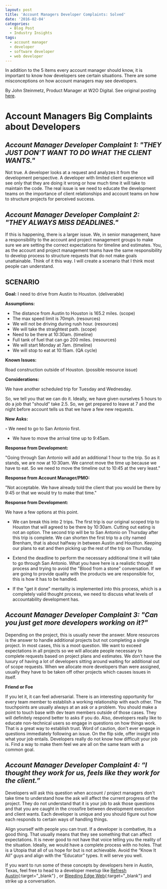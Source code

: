 ```yaml
---
layout: post
title: 'Account Managers Developer Complaints: Solved'
date: '2016-02-04'
categories:
  - Blog Post
  - Industry Insights
tags:
  - account manager
  - developer
  - software developer
  - web developer
---
```


In addition to the 5 items every account manager should know, it is important to know how developers see certain situations. There are some misconceptions on how account managers may see developers.

By John Steinmetz, Product Manager at W2O Digital. See original posting [here](http://johnsteinmetz.net/the-difference-between-a-website-and-a-web-application-it-matters/).

# Account Managers Big Complaints about Developers



## _Account Manager Developer Complaint 1: "THEY JUST DON'T WANT TO DO WHAT THE CLIENT WANTS."_



Not true. A developer looks at a request and analyzes it from the development perspective. A developer with limited client experience will see only that they are doing it wrong or how much time it will take to maintain the code. The real issue is we need to educate the development teams on the importance of client relationships and account teams on how to structure projects for perceived success.

## _Account Manager Developer Complaint 2: "THEY ALWAYS MISS DEADLINES."_



If this is happening, there is a larger issue. We, in senior management, have a responsibility to the account and project management groups to make sure we are setting the correct expectations for timeline and estimates. You, as the account and project management teams have the same responsibility to develop process to structure requests that do not make goals unattainable. Think of it this way. I will create a scenario that I think most people can understand.

## SCENARIO


**Goal:** I need to drive from Austin to Houston. (deliverable)



**Assumptions:**

- The distance from Austin to Houston is 165.2 miles. (scope)
- The max speed limit is 70mph. (resources)
- We will not be driving during rush hour. (resources)
- We will take the straightest path. (scope)
- Need to be there at 10:30am. (timeline)
- Full tank of fuel that can go 200 miles. (resources)
- We will start Monday at 7am. (timeline)
- We will stop to eat at 10:15am. (QA cycle)

**Known Issues:**

Road construction outside of Houston. (possible resource issue)

**Considerations:**

We have another scheduled trip for Tuesday and Wednesday.

So, we tell you that we can do it. Ideally, we have given ourselves 5 hours to do a job that "should" take 2.5. So, we get prepared to leave at 7 and the night before account tells us that we have a few new requests.

**New Asks:**

**-** We need to go to San Antonio first.
- We have to move the arrival time up to 9:45am.


**Response from Development:**



"Going through San Antonio will add an additional 1 hour to the trip. So as it stands, we are now at 10:30am. We cannot move the time up because we have to eat. So we need to move the timeline out to 10:45 at the very least."

**Response from Account Manager/PMO:**

"Not acceptable. We have already told the client that you would be there by 9:45 or that we would try to make that time."

**Response from Development:**

We have a few options at this point.

- We can break this into 2 trips. The first trip is our original scoped trip to Houston that will agreed to be there by 10:30am. Cutting out eating is not an option. The second trip will be to San Antonio on Thursday after this trip is complete.
We can shorten the first trip to a city named Brenham, that is about halfway in between Austin and Houston. Keeping our plans to eat and then picking up the rest of the trip on Thursday.


- Extend the deadline to perform the necessary additional time it will take to go through San Antonio. What you have here is a realistic thought process and trying to avoid the "Blood from a stone" conversation. If we are going to provide quality with the products we are responsible for, this is how it has to be handled.



- If the "get it done" mentality is implemented into this process, which is a completely valid thought process, we need to discuss what levels of accountability development has.

## _Account Manager Developer Complaint 3:_ _"Can you just get more developers working on it?"_



Depending on the project, this is usually never the answer. More resources is the answer to handle additional projects but not completing a single project. In most cases, this is a moot question. We want to exceed expectations in all projects so we will allocate people necessary to complete requests based on project plans and estimates. We don't have the luxury of having a lot of developers sitting around waiting for additional out of scope requests. When we allocate more developers than were assigned, usually they have to be taken off other projects which causes issues in itself.

  **Friend or Foe**


If you let it, it can feel adversarial. There is an interesting opportunity for every team member to establish a working relationship with each other. The touchpoints are usually always at an ask or a problem. You should make a point to touch base with dev team members outside of those cases. They will definitely respond better to asks if you do. Also, developers really like to educate non-technical users so engage in questions on how things work. That is a great way to establish trust. Word of caution, don't ever engage in questions immediately following an issue. On the flip side, offer insight into what your job entails. Developers really do not know how difficult your job is. Find a way to make them feel we are all on the same team with a common goal.

## _Account Manager Developer Complaint 4: “I thought they work for us, feels like they work for the client.”_

Developers will ask this question when account / project managers don't take time to understand how the ask will affect the current progress of the project. They do not understand that it is your job to ask those questions and that you are caught in the crossfire between development execution and client wants. Each developer is unique and you should figure out how each responds to certain ways of handling things.

Align yourself with people you can trust. If a developer is combative, its a good thing. That usually means that they see something that can affect expectations. It is never good to not have that voice telling you the reality of the situation. Ideally, we would have a complete process with no holes. That is a Utopia that all of us hope for but is not achievable. Avoid the “Know It All” guys and align with the “Educator” types. It will serve you well.

If you want to run some of these concepts by developers here in Austin, Texas, feel free to head to a developer meetup like               [Refresh Austin](http://www.refreshaustin.org/){:target="_blank"}
, or
[Bleeding Edge Web](https://www.meetup.com/bleeding-edge-web/){:target="_blank"}
 and strike up a conversation.
